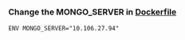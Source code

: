 ### Change the MONGO_SERVER in [Dockerfile](https://raw.githubusercontent.com/srinivasarao2468/realtime-project/main/flask-api/Dockerfile)
```
ENV MONGO_SERVER="10.106.27.94"
```
